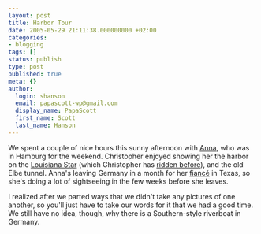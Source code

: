 ```yaml
---
layout: post
title: Harbor Tour
date: 2005-05-29 21:11:38.000000000 +02:00
categories:
- blogging
tags: []
status: publish
type: post
published: true
meta: {}
author:
  login: shanson
  email: papascott-wp@gmail.com
  display_name: PapaScott
  first_name: Scott
  last_name: Hanson
---
```

<p>We spent a couple of nice hours this sunny afternoon with <a href="http://www.jinglelady.us/" title="Adventures of an American Girl in Germany">Anna</a>, who was in Hamburg for the weekend. Christopher enjoyed showing her the harbor on the <a href="http://www.louisiana-company.de/">Louisiana Star</a> (which Christopher has <a href="/archives/2003/02/22/mr-christopher-goes-to-town/">ridden before</a>), and the old Elbe tunnel. Anna's leaving Germany in a month for her <a href="http://www.haughty.us/blog/">fianc&eacute;</a> in Texas, so she's doing a lot of sightseeing in the few weeks before she leaves.</p>
<p>I realized after we parted ways that we didn't take any pictures of one another, so you'll just have to take our words for it that we had a good time. We still have no idea, though, why there is a Southern-style riverboat in Germany.</p>
